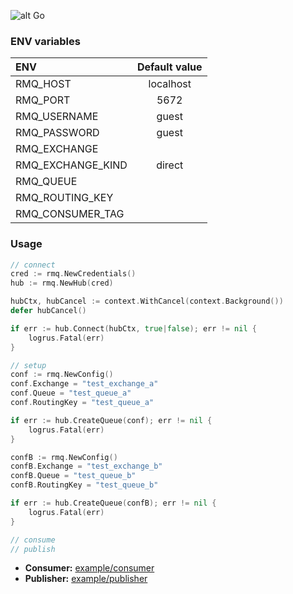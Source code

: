 ![alt Go](https://img.shields.io/github/go-mod/go-version/gobackpack/rmq)

### ENV variables

| ENV                | Default value |
|:-------------------|:-------------:|
| RMQ_HOST           | localhost     |
| RMQ_PORT           | 5672          |
| RMQ_USERNAME       | guest         |
| RMQ_PASSWORD       | guest         |
| RMQ_EXCHANGE       |               |
| RMQ_EXCHANGE_KIND  | direct        |
| RMQ_QUEUE          |               |
| RMQ_ROUTING_KEY    |               |
| RMQ_CONSUMER_TAG   |               |

### Usage

```go
// connect
cred := rmq.NewCredentials()
hub := rmq.NewHub(cred)

hubCtx, hubCancel := context.WithCancel(context.Background())
defer hubCancel()

if err := hub.Connect(hubCtx, true|false); err != nil {
    logrus.Fatal(err)
}

// setup
conf := rmq.NewConfig()
conf.Exchange = "test_exchange_a"
conf.Queue = "test_queue_a"
conf.RoutingKey = "test_queue_a"

if err := hub.CreateQueue(conf); err != nil {
    logrus.Fatal(err)
}

confB := rmq.NewConfig()
confB.Exchange = "test_exchange_b"
confB.Queue = "test_queue_b"
confB.RoutingKey = "test_queue_b"

if err := hub.CreateQueue(confB); err != nil {
    logrus.Fatal(err)
}

// consume
// publish
```

* **Consumer:** [example/consumer](https://github.com/gobackpack/rmq/blob/main/example/consumer/main.go)
* **Publisher:** [example/publisher](https://github.com/gobackpack/rmq/blob/main/example/publisher/main.go)